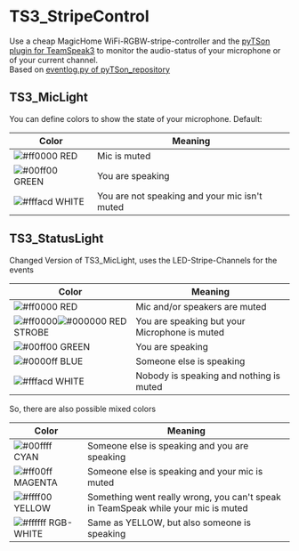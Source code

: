 # TS3_StripeControl
Use a cheap MagicHome WiFi-RGBW-stripe-controller and the [pyTSon plugin for TeamSpeak3](https://www.myteamspeak.com/addons/86d2c267-1b43-4a4b-8cfb-06c2d8208bdc) to monitor the audio-status of your microphone or of your current channel. <br />
Based on [eventlog.py of pyTSon_repository](https://github.com/pathmann/pyTSon_repository/blob/master/eventlog.py)

## TS3_MicLight
You can define colors to show the state of your microphone. Default:

Color | Meaning
 --- | ---
![#ff0000](https://placehold.it/15/ff0000/000000?text=+) RED    | Mic is muted
![#00ff00](https://placehold.it/15/00ff00/000000?text=+) GREEN  | You are speaking
![#fffacd](https://placehold.it/15/fffacd/000000?text=+) WHITE  | You are not speaking and your mic isn't muted


## TS3_StatusLight
Changed Version of TS3_MicLight, uses the LED-Stripe-Channels for the events

Color | Meaning
 --- | ---
![#ff0000](https://placehold.it/15/ff0000/000000?text=+) RED    | Mic and/or speakers are muted
![#ff0000](https://placehold.it/15x7/ff0000/000000?text=+)![#000000](https://placehold.it/15x8/000000/000000?text=+) RED STROBE | You are speaking but your Microphone is muted
![#00ff00](https://placehold.it/15/00ff00/000000?text=+) GREEN  | You are speaking
![#0000ff](https://placehold.it/15/0000ff/000000?text=+) BLUE   | Someone else is speaking
![#fffacd](https://placehold.it/15/fffacd/000000?text=+) WHITE  | Nobody is speaking and nothing is muted

So, there are also possible mixed colors

Color | Meaning
 --- | ---
![#00ffff](https://placehold.it/15/00ffff/000000?text=+) CYAN    | Someone else is speaking and you are speaking
![#ff00ff](https://placehold.it/15/ff00ff/000000?text=+) MAGENTA | Someone else is speaking and your mic is muted
![#ffff00](https://placehold.it/15/ffff00/000000?text=+) YELLOW  | Something went really wrong, you can't speak in TeamSpeak while your mic is muted
![#ffffff](https://placehold.it/15/ffffff/000000?text=+) RGB-WHITE | Same as YELLOW, but also someone is speaking

